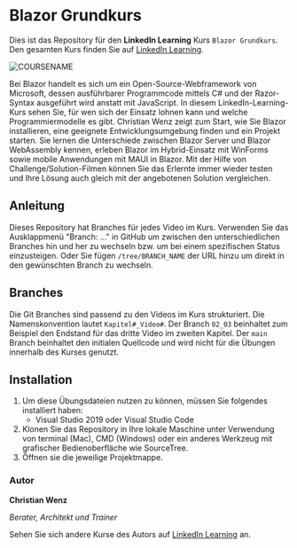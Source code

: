# Blazor Grundkurs

Dies ist das Repository für den **LinkedIn Learning** Kurs `Blazor Grundkurs`. Den gesamten Kurs finden Sie auf [LinkedIn Learning][lil-course-url].

![COURSENAME][lil-thumbnail-url] 

Bei Blazor handelt es sich um ein Open-Source-Webframework von Microsoft, dessen ausführbarer Programmcode mittels C# und der Razor-Syntax ausgeführt wird anstatt mit JavaScript. In diesem LinkedIn-Learning-Kurs sehen Sie, für wen sich der Einsatz lohnen kann und welche Programmiermodelle es gibt. Christian Wenz zeigt zum Start, wie Sie Blazor installieren, eine geeignete Entwicklungsumgebung finden und ein Projekt starten. Sie lernen die Unterschiede zwischen Blazor Server und Blazor WebAssembly kennen, erleben Blazor im Hybrid-Einsatz mit WinForms sowie mobile Anwendungen mit MAUI in Blazor. Mit der Hilfe von Challenge/Solution-Filmen können Sie das Erlernte immer wieder testen und Ihre Lösung auch gleich mit der angebotenen Solution vergleichen.

## Anleitung

Dieses Repository hat Branches für jedes Video im Kurs. Verwenden Sie das Ausklappmenü "Branch: ..." in GitHub um zwischen den unterschiedlichen Branches hin und her zu wechseln bzw. um bei einem spezifischen Status einzusteigen. Oder Sie fügen `/tree/BRANCH_NAME` der URL hinzu um direkt in den gewünschten Branch zu wechseln.

## Branches

Die Git Branches sind passend zu den Videos im Kurs strukturiert. Die Namenskonvention lautet `Kapitel#_Video#`. Der Branch `02_03` beinhaltet zum Beispiel den Endstand für das dritte Video im zweiten Kapitel. 
Der `main` Branch beinhaltet den initialen Quellcode und wird nicht für die Übungen innerhalb des Kurses genutzt.

## Installation

1. Um diese Übungsdateien nutzen zu können, müssen Sie folgendes installiert haben:
   - Visual Studio 2019 oder Visual Studio Code
2. Klonen Sie das Repository in Ihre lokale Maschine unter Verwendung von terminal (Mac), CMD (Windows) oder ein anderes Werkzeug mit grafischer Bedienoberfläche wie SourceTree.
3. Öffnen sie die jeweilige Projektmappe.

### Autor

**Christian Wenz**

_Berater, Architekt und Trainer_ 

Sehen Sie sich andere Kurse des Autors auf [LinkedIn Learning](https://www.linkedin.com/learning/instructors/christian-wenz) an.

[0]: # (Replace these placeholder URLs with actual course URLs)
[lil-course-url]: https://www.linkedin.com/learning/blazor-grundkurs
[lil-thumbnail-url]: https://cdn.lynda.com/course/3203405/3203405-1662616200596-16x9.jpg
